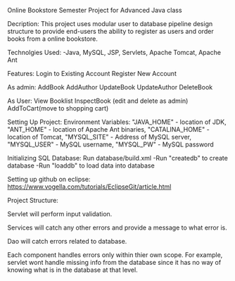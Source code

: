 Online Bookstore Semester Project for Advanced Java class

Decription: This project uses modular user to database pipeline design structure to provide end-users the ability to register as users and order books from a online bookstore.

Technolgies Used: -Java, MySQL, JSP, Servlets, Apache Tomcat, Apache Ant

Features: Login to Existing Account Register New Account

As admin: AddBook AddAuthor UpdateBook UpdateAuthor DeleteBook

As User: View Booklist InspectBook (edit and delete as admin) AddToCart(move to shopping cart)

Setting Up Project: Environment Variables: "JAVA_HOME" - location of JDK, "ANT_HOME" - location of Apache Ant binaries, "CATALINA_HOME" - location of Tomcat, "MYSQL_SITE" - Address of MySQL server, "MYSQL_USER" - MySQL username, "MYSQL_PW" - MySQL password

Initializing SQL Database: Run database/build.xml -Run "createdb" to create database -Run "loaddb" to load data into database

Setting up github on eclipse: https://www.vogella.com/tutorials/EclipseGit/article.html

Project Structure:

Servlet will perform input validation.

Services will catch any other errors and provide a message to what error is.

Dao will catch errors related to database.

Each component handles errors only within thier own scope. For example, servlet wont handle missing info from the database since it has no way of knowing what is in the database at that level.
